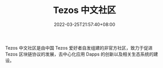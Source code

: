 ﻿---
weight: 
title: "Tezos 中文社区"
description: "Tezos 中文社区是由中国 Tezos 爱好者自发组建的非官方社区，致力于促进 Tezos 区块链协议的发展，去中心化应用 Dapps 的创新以及相关生态系统的建设"
date: 2022-03-25T21:57:40+08:00
lastmod: 2022-03-25T16:45:40+08:00
draft: false
authors: ["Metabd"]
featuredImage: "tezos-zhongwenshequ.jpg"
link: ""
tags: ["元宇宙社区","Tezos 中文社区"]
categories: ["navigation"]
navigation: ["元宇宙社区"]
lightgallery: true
toc: true
pinned: false
recommend: false
recommend1: false
---
Tezos 中文社区是由中国 Tezos 爱好者自发组建的非官方社区，致力于促进 Tezos 区块链协议的发展，去中心化应用 Dapps 的创新以及相关生态系统的建设。
